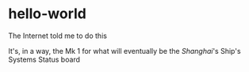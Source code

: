 # hello-world
The Internet told me to do this

It's, in a way, the Mk 1 for what will eventually be the *Shanghai*'s Ship's Systems Status board
